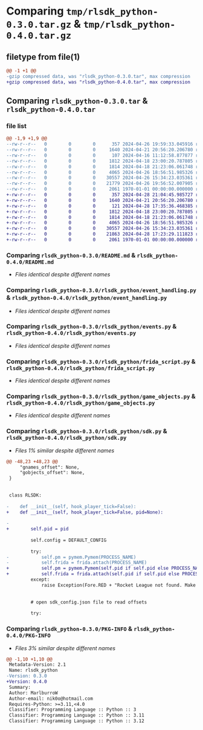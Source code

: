# Comparing `tmp/rlsdk_python-0.3.0.tar.gz` & `tmp/rlsdk_python-0.4.0.tar.gz`

## filetype from file(1)

```diff
@@ -1 +1 @@
-gzip compressed data, was "rlsdk_python-0.3.0.tar", max compression
+gzip compressed data, was "rlsdk_python-0.4.0.tar", max compression
```

## Comparing `rlsdk_python-0.3.0.tar` & `rlsdk_python-0.4.0.tar`

### file list

```diff
@@ -1,9 +1,9 @@
--rw-r--r--   0        0        0      357 2024-04-26 19:59:33.045916 rlsdk_python-0.3.0/pyproject.toml
--rw-r--r--   0        0        0     1640 2024-04-21 20:56:20.206780 rlsdk_python-0.3.0/README.md
--rw-r--r--   0        0        0      107 2024-04-16 11:12:58.877877 rlsdk_python-0.3.0/rlsdk_python/__init__.py
--rw-r--r--   0        0        0     1812 2024-04-18 23:00:20.787805 rlsdk_python-0.3.0/rlsdk_python/event_handling.py
--rw-r--r--   0        0        0     1814 2024-04-18 21:23:06.061748 rlsdk_python-0.3.0/rlsdk_python/events.py
--rw-r--r--   0        0        0     4065 2024-04-26 18:56:51.985326 rlsdk_python-0.3.0/rlsdk_python/frida_script.py
--rw-r--r--   0        0        0    30557 2024-04-26 15:34:23.035361 rlsdk_python-0.3.0/rlsdk_python/game_objects.py
--rw-r--r--   0        0        0    21779 2024-04-26 19:56:52.007905 rlsdk_python-0.3.0/rlsdk_python/sdk.py
--rw-r--r--   0        0        0     2061 1970-01-01 00:00:00.000000 rlsdk_python-0.3.0/PKG-INFO
+-rw-r--r--   0        0        0      357 2024-04-28 21:04:45.985727 rlsdk_python-0.4.0/pyproject.toml
+-rw-r--r--   0        0        0     1640 2024-04-21 20:56:20.206780 rlsdk_python-0.4.0/README.md
+-rw-r--r--   0        0        0      121 2024-04-28 17:35:36.468385 rlsdk_python-0.4.0/rlsdk_python/__init__.py
+-rw-r--r--   0        0        0     1812 2024-04-18 23:00:20.787805 rlsdk_python-0.4.0/rlsdk_python/event_handling.py
+-rw-r--r--   0        0        0     1814 2024-04-18 21:23:06.061748 rlsdk_python-0.4.0/rlsdk_python/events.py
+-rw-r--r--   0        0        0     4065 2024-04-26 18:56:51.985326 rlsdk_python-0.4.0/rlsdk_python/frida_script.py
+-rw-r--r--   0        0        0    30557 2024-04-26 15:34:23.035361 rlsdk_python-0.4.0/rlsdk_python/game_objects.py
+-rw-r--r--   0        0        0    21863 2024-04-28 17:23:29.111823 rlsdk_python-0.4.0/rlsdk_python/sdk.py
+-rw-r--r--   0        0        0     2061 1970-01-01 00:00:00.000000 rlsdk_python-0.4.0/PKG-INFO
```

### Comparing `rlsdk_python-0.3.0/README.md` & `rlsdk_python-0.4.0/README.md`

 * *Files identical despite different names*

### Comparing `rlsdk_python-0.3.0/rlsdk_python/event_handling.py` & `rlsdk_python-0.4.0/rlsdk_python/event_handling.py`

 * *Files identical despite different names*

### Comparing `rlsdk_python-0.3.0/rlsdk_python/events.py` & `rlsdk_python-0.4.0/rlsdk_python/events.py`

 * *Files identical despite different names*

### Comparing `rlsdk_python-0.3.0/rlsdk_python/frida_script.py` & `rlsdk_python-0.4.0/rlsdk_python/frida_script.py`

 * *Files identical despite different names*

### Comparing `rlsdk_python-0.3.0/rlsdk_python/game_objects.py` & `rlsdk_python-0.4.0/rlsdk_python/game_objects.py`

 * *Files identical despite different names*

### Comparing `rlsdk_python-0.3.0/rlsdk_python/sdk.py` & `rlsdk_python-0.4.0/rlsdk_python/sdk.py`

 * *Files 1% similar despite different names*

```diff
@@ -48,23 +48,23 @@
     "gnames_offset": None,
     "gobjects_offset": None,
 }
 
 
 class RLSDK:
 
-    def __init__(self, hook_player_tick=False):
+    def __init__(self, hook_player_tick=False, pid=None):
         
-
+        self.pid = pid
 
         self.config = DEFAULT_CONFIG
         
         try:
-            self.pm = pymem.Pymem(PROCESS_NAME)
-            self.frida = frida.attach(PROCESS_NAME)
+            self.pm = pymem.Pymem(self.pid if self.pid else PROCESS_NAME)
+            self.frida = frida.attach(self.pid if self.pid else PROCESS_NAME)
         except:
             raise Exception(Fore.RED + "Rocket League not found. Make sure Rocket League is running." + END)
 
 
         # open sdk_config.json file to read offsets
         
         try:
```

### Comparing `rlsdk_python-0.3.0/PKG-INFO` & `rlsdk_python-0.4.0/PKG-INFO`

 * *Files 3% similar despite different names*

```diff
@@ -1,10 +1,10 @@
 Metadata-Version: 2.1
 Name: rlsdk_python
-Version: 0.3.0
+Version: 0.4.0
 Summary: 
 Author: MarlburroW
 Author-email: nik0o@hotmail.com
 Requires-Python: >=3.11,<4.0
 Classifier: Programming Language :: Python :: 3
 Classifier: Programming Language :: Python :: 3.11
 Classifier: Programming Language :: Python :: 3.12
```

